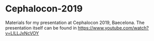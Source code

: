 # Cephalocon-2019

Materials for my presentation at Cephalocon 2019, Baecelona. The presentation itself can be found in https://www.youtube.com/watch?v=LlLLJxNcVOY
